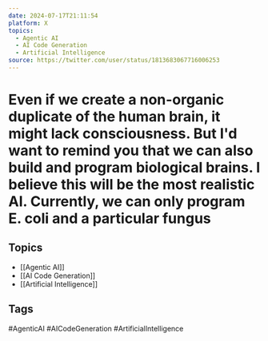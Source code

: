 ```yaml
---
date: 2024-07-17T21:11:54
platform: X
topics:
  - Agentic AI
  - AI Code Generation
  - Artificial Intelligence
source: https://twitter.com/user/status/1813683067716006253
---
```

# Even if we create a non-organic duplicate of the human brain, it might lack consciousness. But I'd want to remind you that we can also build and program biological brains. I believe this will be the most realistic AI. Currently, we can only program E. coli and a particular fungus

## Topics
- [[Agentic AI]]
- [[AI Code Generation]]
- [[Artificial Intelligence]]

## Tags
#AgenticAI #AICodeGeneration #ArtificialIntelligence
